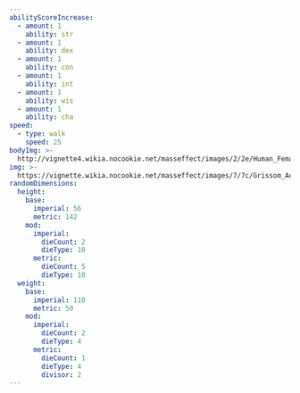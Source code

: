 ```yaml
---
abilityScoreIncrease:
  - amount: 1
    ability: str
  - amount: 1
    ability: dex
  - amount: 1
    ability: con
  - amount: 1
    ability: int
  - amount: 1
    ability: wis
  - amount: 1
    ability: cha
speed:
  - type: walk
    speed: 25
bodyImg: >-
  http://vignette4.wikia.nocookie.net/masseffect/images/2/2e/Human_Female_Infiltrator_MP.png/revision/latest/scale-to-width-down/500
img: >-
  https://vignette.wikia.nocookie.net/masseffect/images/7/7c/Grissom_Academy_Students.png/revision/latest/scale-to-width-down/640?cb=20120312230100
randomDimensions:
  height:
    base:
      imperial: 56
      metric: 142
    mod:
      imperial:
        dieCount: 2
        dieType: 10
      metric:
        dieCount: 5
        dieType: 10
  weight:
    base:
      imperial: 110
      metric: 50
    mod:
      imperial:
        dieCount: 2
        dieType: 4
      metric:
        dieCount: 1
        dieType: 4
        divisor: 2
---
```

